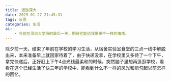 ```yaml
---
title: 漫游深大
date: 2025-01-27 21:45:31
tags: 反思
categories: 生活
ai:
    - 年前在深圳大学待的最后一天，期待它能给我带来不一样的情愫。
---
```


除夕前一天，结束了年前在学校的学习生活，从宿舍实验室食堂的三点一线中解脱出来，本来准备早上就回家待着了，由于快递没拿，在学校里又多待了一个下午，拿完快递后，正好赶上下午4点光线最柔和的时候，突然脑子里想再逛逛学校，看看在这个已经生活了快三年的学校中，能看到什么不一样的风光和能勾起以前怎样的回忆。



